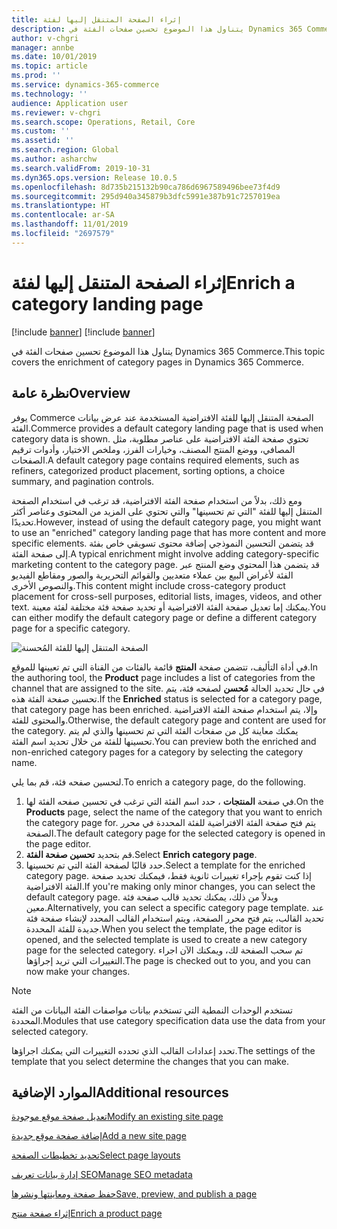 ```yaml
---
title: إثراء الصفحة المتنقل إليها‬ لفئة
description: يتناول هذا الموضوع تحسين صفحات الفئة في Dynamics 365 Commerce.
author: v-chgri
manager: annbe
ms.date: 10/01/2019
ms.topic: article
ms.prod: ''
ms.service: dynamics-365-commerce
ms.technology: ''
audience: Application user
ms.reviewer: v-chgri
ms.search.scope: Operations, Retail, Core
ms.custom: ''
ms.assetid: ''
ms.search.region: Global
ms.author: asharchw
ms.search.validFrom: 2019-10-31
ms.dyn365.ops.version: Release 10.0.5
ms.openlocfilehash: 8d735b215132b90ca786d6967589496bee73f4d9
ms.sourcegitcommit: 295d940a345879b3dfc5991e387b91c7257019ea
ms.translationtype: HT
ms.contentlocale: ar-SA
ms.lasthandoff: 11/01/2019
ms.locfileid: "2697579"
---
```

# <a name="enrich-a-category-landing-page"></a><span data-ttu-id="2e784-103">إثراء الصفحة المتنقل إليها‬ لفئة</span><span class="sxs-lookup"><span data-stu-id="2e784-103">Enrich a category landing page</span></span>

[!include [banner](includes/preview-banner.md)]
[!include [banner](includes/banner.md)]

<span data-ttu-id="2e784-104">يتناول هذا الموضوع تحسين صفحات الفئة في Dynamics 365 Commerce.</span><span class="sxs-lookup"><span data-stu-id="2e784-104">This topic covers the enrichment of category pages in Dynamics 365 Commerce.</span></span>

## <a name="overview"></a><span data-ttu-id="2e784-105">نظرة عامة</span><span class="sxs-lookup"><span data-stu-id="2e784-105">Overview</span></span>

<span data-ttu-id="2e784-106">يوفر Commerce ‏‫الصفحة المتنقل إليها‬ للفئة الافتراضية المستخدمة عند عرض بيانات الفئة.</span><span class="sxs-lookup"><span data-stu-id="2e784-106">Commerce provides a default category landing page that is used when category data is shown.</span></span> <span data-ttu-id="2e784-107">تحتوي صفحة الفئة الافتراضية على عناصر مطلوبة، مثل المصافي، ووضع المنتج المصنف، وخيارات الفرز، وملخص الاختيار، وأدوات ترقيم الصفحات.</span><span class="sxs-lookup"><span data-stu-id="2e784-107">A default category page contains required elements, such as refiners, categorized product placement, sorting options, a choice summary, and pagination controls.</span></span> 

<span data-ttu-id="2e784-108">ومع ذلك، بدلاً من استخدام صفحة الفئة الافتراضية، قد ترغب في استخدام الصفحة المتنقل إليها للفئة "التي تم تحسينها" والتي تحتوي على المزيد من المحتوى وعناصر أكثر تحديدًا.</span><span class="sxs-lookup"><span data-stu-id="2e784-108">However, instead of using the default category page, you might want to use an "enriched" category landing page that has more content and more specific elements.</span></span> <span data-ttu-id="2e784-109">قد يتضمن التحسين النموذجي إضافة محتوى تسويقي خاص بفئة إلى صفحة الفئة.</span><span class="sxs-lookup"><span data-stu-id="2e784-109">A typical enrichment might involve adding category-specific marketing content to the category page.</span></span> <span data-ttu-id="2e784-110">قد يتضمن هذا المحتوي وضع المنتج عبر الفئة لأغراض البيع بين عملاء متعديين والقوائم التحريرية والصور ومقاطع الفيديو والنصوص الأخرى.</span><span class="sxs-lookup"><span data-stu-id="2e784-110">This content might include cross-category product placement for cross-sell purposes, editorial lists, images, videos, and other text.</span></span> <span data-ttu-id="2e784-111">يمكنك إما تعديل صفحة الفئة الافتراضية أو تحديد صفحة فئة مختلفة لفئة معينة.</span><span class="sxs-lookup"><span data-stu-id="2e784-111">You can either modify the default category page or define a different category page for a specific category.</span></span>

![الصفحة المتنقل إليها‬ للفئة المُحسنة](./media/CategoryLandingPages.png)

<span data-ttu-id="2e784-113">في أداة التأليف، تتضمن صفحة **المنتج** قائمة بالفئات من القناة التي تم تعيينها للموقع.</span><span class="sxs-lookup"><span data-stu-id="2e784-113">In the authoring tool, the **Product** page includes a list of categories from the channel that are assigned to the site.</span></span> <span data-ttu-id="2e784-114">في حال تحديد الحالة **مُحسن** لصفحه فئة، يتم تحسين صفحة الفئة هذه.</span><span class="sxs-lookup"><span data-stu-id="2e784-114">If the **Enriched** status is selected for a category page, that category page has been enriched.</span></span> <span data-ttu-id="2e784-115">وإلا، يتم استخدام صفحة الفئة الافتراضية والمحتوى للفئة.</span><span class="sxs-lookup"><span data-stu-id="2e784-115">Otherwise, the default category page and content are used for the category.</span></span> <span data-ttu-id="2e784-116">يمكنك معاينة كل من صفحات الفئة التي تم تحسينها والذي لم يتم تحسينها للفئة من خلال تحديد اسم الفئة.</span><span class="sxs-lookup"><span data-stu-id="2e784-116">You can preview both the enriched and non-enriched category pages for a category by selecting the category name.</span></span>

<span data-ttu-id="2e784-117">لتحسين صفحه فئة، قم بما يلي.</span><span class="sxs-lookup"><span data-stu-id="2e784-117">To enrich a category page, do the following.</span></span>

1. <span data-ttu-id="2e784-118">في صفحة **المنتجات** ، حدد اسم الفئة التي ترغب في تحسين صفحه الفئة لها.</span><span class="sxs-lookup"><span data-stu-id="2e784-118">On the **Products** page, select the name of the category that you want to enrich the category page for.</span></span> <span data-ttu-id="2e784-119">يتم فتح صفحة الفئة الافتراضية للفئة المحددة في محرر الصفحة.</span><span class="sxs-lookup"><span data-stu-id="2e784-119">The default category page for the selected category is opened in the page editor.</span></span>
2. <span data-ttu-id="2e784-120">قم بتحديد **تحسين صفحة الفئة**.</span><span class="sxs-lookup"><span data-stu-id="2e784-120">Select **Enrich category page**.</span></span>
3. <span data-ttu-id="2e784-121">حدد قالبًا لصفحة الفئة التي تم تحسينها.</span><span class="sxs-lookup"><span data-stu-id="2e784-121">Select a template for the enriched category page.</span></span> <span data-ttu-id="2e784-122">إذا كنت تقوم بإجراء تغييرات ثانوية فقط، فيمكنك تحديد صفحة الفئة الافتراضية.</span><span class="sxs-lookup"><span data-stu-id="2e784-122">If you're making only minor changes, you can select the default category page.</span></span> <span data-ttu-id="2e784-123">وبدلاً من ذلك، يمكنك تحديد قالب صفحة فئة معين.</span><span class="sxs-lookup"><span data-stu-id="2e784-123">Alternatively, you can select a specific category page template.</span></span> <span data-ttu-id="2e784-124">عند تحديد القالب، يتم فتح محرر الصفحة، ويتم استخدام القالب المحدد لإنشاء صفحة فئة جديدة للفئة المحددة.</span><span class="sxs-lookup"><span data-stu-id="2e784-124">When you select the template, the page editor is opened, and the selected template is used to create a new category page for the selected category.</span></span> <span data-ttu-id="2e784-125">تم سحب الصفحة لك، ويمكنك الآن اجراء التغييرات التي تريد إجراؤها.</span><span class="sxs-lookup"><span data-stu-id="2e784-125">The page is checked out to you, and you can now make your changes.</span></span>

> [!NOTE]
> <span data-ttu-id="2e784-126">تستخدم الوحدات النمطية التي تستخدم بيانات مواصفات الفئة البيانات من الفئة المحددة.</span><span class="sxs-lookup"><span data-stu-id="2e784-126">Modules that use category specification data use the data from your selected category.</span></span>
>
> <span data-ttu-id="2e784-127">تحدد إعدادات القالب الذي تحدده التغييرات التي يمكنك اجراؤها.</span><span class="sxs-lookup"><span data-stu-id="2e784-127">The settings of the template that you select determine the changes that you can make.</span></span>

## <a name="additional-resources"></a><span data-ttu-id="2e784-128">الموارد الإضافية</span><span class="sxs-lookup"><span data-stu-id="2e784-128">Additional resources</span></span>

[<span data-ttu-id="2e784-129">تعديل صفحة موقع موجودة</span><span class="sxs-lookup"><span data-stu-id="2e784-129">Modify an existing site page</span></span>](modify-existing-page.md)

[<span data-ttu-id="2e784-130">إضافة صفحة موقع جديدة</span><span class="sxs-lookup"><span data-stu-id="2e784-130">Add a new site page</span></span>](add-new-page.md)

[<span data-ttu-id="2e784-131">تحديد تخطيطات الصفحة</span><span class="sxs-lookup"><span data-stu-id="2e784-131">Select page layouts</span></span>](select-page-layouts.md)

[<span data-ttu-id="2e784-132">إدارة بيانات تعريف SEO</span><span class="sxs-lookup"><span data-stu-id="2e784-132">Manage SEO metadata</span></span>](manage-seo-metadata.md)

[<span data-ttu-id="2e784-133">حفظ صفحة ومعاينتها ونشرها</span><span class="sxs-lookup"><span data-stu-id="2e784-133">Save, preview, and publish a page</span></span>](save-preview-publish-page.md)

[<span data-ttu-id="2e784-134">إثراء صفحة منتج</span><span class="sxs-lookup"><span data-stu-id="2e784-134">Enrich a product page</span></span>](enrich-product-page.md)
